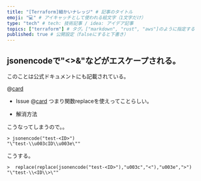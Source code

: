 ```yaml
---
title: "[Terraform]細かいナレッジ" # 記事のタイトル
emoji: "💻" # アイキャッチとして使われる絵文字（1文字だけ）
type: "tech" # tech: 技術記事 / idea: アイデア記事
topics: ["terraform"] # タグ。["markdown", "rust", "aws"]のように指定する
published: true # 公開設定（falseにすると下書き）
---
```



## jsonencodeで"<>&"などがエスケープされる。


このことは公式ドキュメントにも記載されている。

@[card](https://developer.hashicorp.com/terraform/language/functions/jsonencode)

- Issue
@[card](https://github.com/hashicorp/terraform/issues/26110)
つまり関数replaceを使えってことらしい。


- 解消方法

こうなってしまうので。。
```
> jsonencode("test-<ID>")
"\"test-\\u003cID\\u003e\""
```

こうする。
```
>  replace(replace(jsonencode("test-<ID>"),"u003c","<"),"u003e",">")
"\"test-\\<ID\\>\""
```


